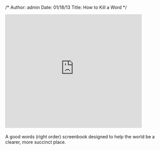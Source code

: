 /*
Author: admin
Date: 01/18/13
Title: How to Kill a Word
*/

<div class="videoWrapper">

<iframe src="http://www.slideshare.net/slideshow/embed_code/15975946" width="427" height="356" frameborder="0" marginwidth="0" marginheight="0" scrolling="no" style="border:1px solid #CCC;border-width:1px 1px 0;margin-bottom:5px" allowfullscreen webkitallowfullscreen mozallowfullscreen> </iframe> 


</div>





A good words (right order) screenbook designed to help the world be a clearer, more succinct place.

